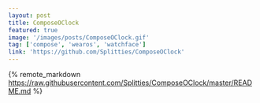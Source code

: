 ```yaml
---
layout: post
title: ComposeOClock
featured: true
image: '/images/posts/ComposeOClock.gif'
tag: ['compose', 'wearos', 'watchface']
link: 'https://github.com/Splitties/ComposeOClock'
---
```


{% remote_markdown https://raw.githubusercontent.com/Splitties/ComposeOClock/master/README.md %}
